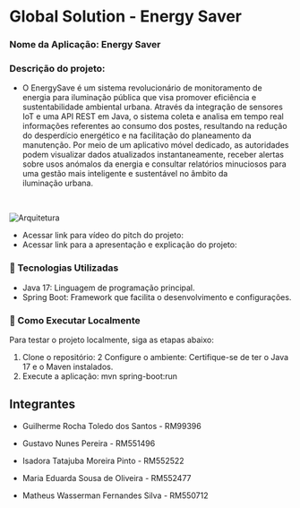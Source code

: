 # Global Solution - Energy Saver

### Nome da Aplicação: Energy Saver

### Descrição do projeto: <br>

- O EnergySave é um sistema revolucionário de monitoramento de energia para iluminação pública que visa promover eficiência e sustentabilidade ambiental urbana. Através da integração de sensores IoT e uma API REST em Java, o sistema coleta e analisa em tempo real informações referentes ao consumo dos postes, resultando na redução do desperdício energético e na facilitação do planeamento da manutenção. Por meio de um aplicativo móvel dedicado, as autoridades podem visualizar dados atualizados instantaneamente, receber alertas sobre usos anómalos da energia e consultar relatórios minuciosos para uma gestão mais inteligente e sustentável no âmbito da iluminação urbana.
<br>

![Arquitetura](./images/LogoGS.jpg)


- Acessar link para vídeo do pitch do projeto: 
- Acessar link para a apresentação e explicação do projeto: 

### 🚀 Tecnologias Utilizadas
- Java 17: Linguagem de programação principal.
- Spring Boot: Framework que facilita o desenvolvimento e configurações.

### 📌 Como Executar Localmente
Para testar o projeto localmente, siga as etapas abaixo:

1. Clone o repositório: 
2 Configure o ambiente: Certifique-se de ter o Java 17 e o Maven instalados.
3. Execute a aplicação: mvn spring-boot:run

 
## Integrantes
- Guilherme Rocha Toledo dos Santos - RM99396
  <br>
  
- Gustavo Nunes Pereira - RM551496
  <br>
  
- Isadora Tatajuba Moreira Pinto - RM552522
  <br>
   
- Maria Eduarda Sousa de Oliveira - RM552477
  <br>
  
- Matheus Wasserman Fernandes Silva - RM550712
  <br>
